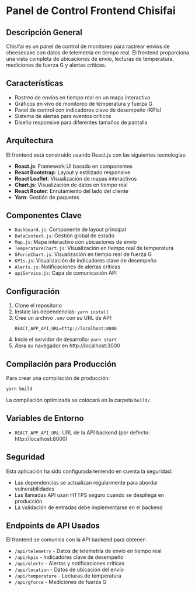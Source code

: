 # Panel de Control Frontend Chisifai

## Descripción General

Chisifai es un panel de control de monitoreo para rastrear envíos de cheesecake con datos de telemetría en tiempo real. El frontend proporciona una vista completa de ubicaciones de envío, lecturas de temperatura, mediciones de fuerza G y alertas críticas.

## Características

- Rastreo de envíos en tiempo real en un mapa interactivo
- Gráficos en vivo de monitoreo de temperatura y fuerza G
- Panel de control con indicadores clave de desempeño (KPIs)
- Sistema de alertas para eventos críticos
- Diseño responsive para diferentes tamaños de pantalla

## Arquitectura

El frontend está construido usando React.js con las siguientes tecnologías:

- **React.js**: Framework UI basado en componentes
- **React Bootstrap**: Layout y estilizado responsive
- **React Leaflet**: Visualización de mapas interactivos
- **Chart.js**: Visualización de datos en tiempo real
- **React Router**: Enrutamiento del lado del cliente
- **Yarn**: Gestión de paquetes

## Componentes Clave

- `Dashboard.js`: Componente de layout principal
- `DataContext.js`: Gestión global de estado
- `Map.js`: Mapa interactivo con ubicaciones de envío
- `TemperatureChart.js`: Visualización en tiempo real de temperatura
- `GForceChart.js`: Visualización en tiempo real de fuerza G
- `KPIs.js`: Visualización de indicadores clave de desempeño
- `Alerts.js`: Notificaciones de alertas críticas
- `apiService.js`: Capa de comunicación API

## Configuración

1. Clone el repositorio
2. Instale las dependencias: `yarn install`
3. Cree un archivo `.env` con su URL de API:
   ```
   REACT_APP_API_URL=http://localhost:8000
   ```
4. Inicie el servidor de desarrollo: `yarn start`
5. Abra su navegador en http://localhost:3000

## Compilación para Producción

Para crear una compilación de producción:

```bash
yarn build
```

La compilación optimizada se colocará en la carpeta `build/`.

## Variables de Entorno

- `REACT_APP_API_URL`: URL de la API backend (por defecto: http://localhost:8000)

## Seguridad

Esta aplicación ha sido configurada teniendo en cuenta la seguridad:
- Las dependencias se actualizan regularmente para abordar vulnerabilidades
- Las llamadas API usan HTTPS seguro cuando se despliega en producción
- La validación de entradas debe implementarse en el backend

## Endpoints de API Usados

El frontend se comunica con la API backend para obtener:
- `/api/telemetry` - Datos de telemetría de envío en tiempo real
- `/api/kpis` - Indicadores clave de desempeño
- `/api/alerts` - Alertas y notificaciones críticas
- `/api/location` - Datos de ubicación del envío
- `/api/temperature` - Lecturas de temperatura
- `/api/gforce` - Mediciones de fuerza G